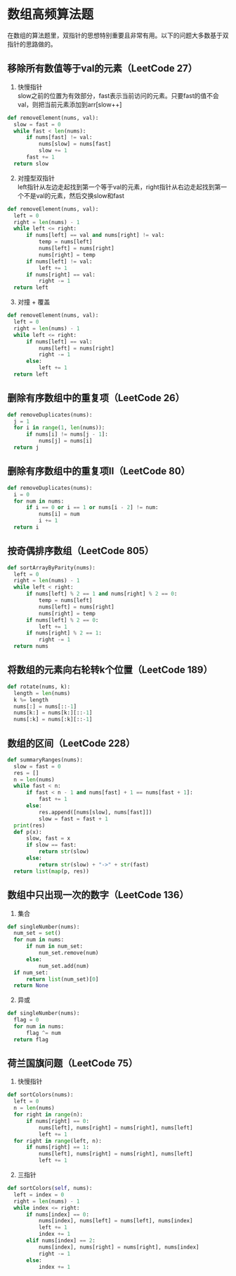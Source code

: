 # 数组高频算法题
在数组的算法题里，双指针的思想特别重要且非常有用。以下的问题大多数基于双指针的思路做的。
## 移除所有数值等于val的元素（LeetCode 27）
1. 快慢指针<br>
slow之前的位置为有效部分，fast表示当前访问的元素。只要fast的值不会val，则把当前元素添加到arr[slow++]
```Python
def removeElement(nums, val):
  slow = fast = 0
  while fast < len(nums): 
      if nums[fast] != val: 
          nums[slow] = nums[fast]
          slow += 1
      fast += 1
  return slow
```
2. 对撞型双指针<br>
left指针从左边走起找到第一个等于val的元素，right指针从右边走起找到第一个不是val的元素，然后交换slow和fast
```Python
def removeElement(nums, val):
  left = 0
  right = len(nums) - 1
  while left <= right: 
      if nums[left] == val and nums[right] != val: 
          temp = nums[left]
          nums[left] = nums[right]
          nums[right] = temp 
      if nums[left] != val: 
          left += 1
      if nums[right] == val: 
          right -= 1
  return left
```
3. 对撞 + 覆盖<br>
```Python
def removeElement(nums, val):
  left = 0
  right = len(nums) - 1
  while left <= right: 
      if nums[left] == val: 
          nums[left] = nums[right]
          right -= 1
      else: 
          left += 1
  return left
```
## 删除有序数组中的重复项（LeetCode 26）
```Python
def removeDuplicates(nums):
  j = 1
  for i in range(1, len(nums)): 
      if nums[i] != nums[j - 1]: 
          nums[j] = nums[i]
  return j
```

## 删除有序数组中的重复项II（LeetCode 80）
```Python
def removeDuplicates(nums):
  i = 0
  for num in nums: 
      if i == 0 or i == 1 or nums[i - 2] != num: 
          nums[i] = num
          i += 1
  return i
```

## 按奇偶排序数组（LeetCode 805）
```Python
def sortArrayByParity(nums):
  left = 0
  right = len(nums) - 1
  while left < right: 
      if nums[left] % 2 == 1 and nums[right] % 2 == 0: 
          temp = nums[left]
          nums[left] = nums[right]
          nums[right] = temp
      if nums[left] % 2 == 0: 
          left += 1
      if nums[right] % 2 == 1: 
          right -= 1
  return nums
```

## 将数组的元素向右轮转k个位置（LeetCode 189）
```Python
def rotate(nums, k):
  length = len(nums)
  k %= length
  nums[:] = nums[::-1]
  nums[k:] = nums[k:][::-1]
  nums[:k] = nums[:k][::-1]
```

## 数组的区间（LeetCode 228）
```Python
def summaryRanges(nums):
  slow = fast = 0
  res = []
  n = len(nums)
  while fast < n:
      if fast < n - 1 and nums[fast] + 1 == nums[fast + 1]: 
          fast += 1
      else: 
          res.append([nums[slow], nums[fast]])
          slow = fast = fast + 1
  print(res)
  def p(x): 
      slow, fast = x
      if slow == fast: 
          return str(slow)
      else: 
          return str(slow) + "->" + str(fast)
  return list(map(p, res))
```

## 数组中只出现一次的数字（LeetCode 136）
1. 集合
```Python
def singleNumber(nums):
  num_set = set()
  for num in nums: 
      if num in num_set: 
          num_set.remove(num)
      else: 
          num_set.add(num)
  if num_set: 
      return list(num_set)[0]
  return None
```
2. 异或
```Python
def singleNumber(nums):
  flag = 0
  for num in nums: 
      flag ^= num
  return flag
```

## 荷兰国旗问题（LeetCode 75）
1. 快慢指针
```Python
def sortColors(nums):
  left = 0
  n = len(nums)
  for right in range(n): 
      if nums[right] == 0: 
          nums[left], nums[right] = nums[right], nums[left]
          left += 1
  for right in range(left, n): 
      if nums[right] == 1: 
          nums[left], nums[right] = nums[right], nums[left]
          left += 1
```
2. 三指针
```Python
def sortColors(self, nums):
  left = index = 0
  right = len(nums) - 1
  while index <= right: 
      if nums[index] == 0: 
          nums[index], nums[left] = nums[left], nums[index]
          left += 1
          index += 1
      elif nums[index] == 2: 
          nums[index], nums[right] = nums[right], nums[index]
          right -= 1
      else: 
          index += 1
```
